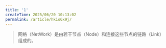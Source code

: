 ```yaml
---
title: '1'
createTime: 2025/06/20 10:13:02
permalink: /article/hkio6x9j/
---
```


>网络（NetWork）是由若干节点（Node）和连接这些节点的链路（Link）组成的。
